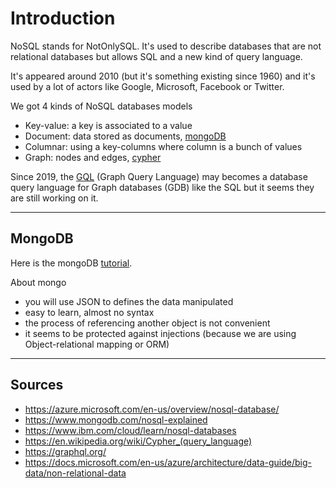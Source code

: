 # Introduction

NoSQL stands for NotOnlySQL. It's used to describe
databases that are not
relational databases but allows SQL and a new kind
of query language.

It's appeared around 2010 (but it's something existing
since 1960) and it's used by
a lot of actors like Google, Microsoft, Facebook
or Twitter.

We got 4 kinds of NoSQL databases models

* Key-value: a key is associated to a value
* Document: data stored as documents, [mongoDB](https://www.mongodb.com/)
* Columnar: using a key-columns where column is a bunch of values
* Graph: nodes and edges, [cypher](https://neo4j.com/developer/cypher/)

Since 2019, the [GQL](https://en.wikipedia.org/wiki/Graph_Query_Language)
(Graph Query Language) may becomes a database query 
language for Graph databases (GDB)
like the SQL but it seems they are still working on it.

<hr class="sr">

## MongoDB

Here is the mongoDB [tutorial](mongodb/index.md).

About mongo

* you will use JSON to defines the data manipulated
* easy to learn, almost no syntax
* the process of referencing another object is not convenient
* it seems to be protected against injections
  (because we are using Object-relational mapping or ORM)

<hr class="sr">

## Sources

* <https://azure.microsoft.com/en-us/overview/nosql-database/>
* <https://www.mongodb.com/nosql-explained>
* <https://www.ibm.com/cloud/learn/nosql-databases>
* <https://en.wikipedia.org/wiki/Cypher_(query_language)>
* <https://graphql.org/>
* <https://docs.microsoft.com/en-us/azure/architecture/data-guide/big-data/non-relational-data>